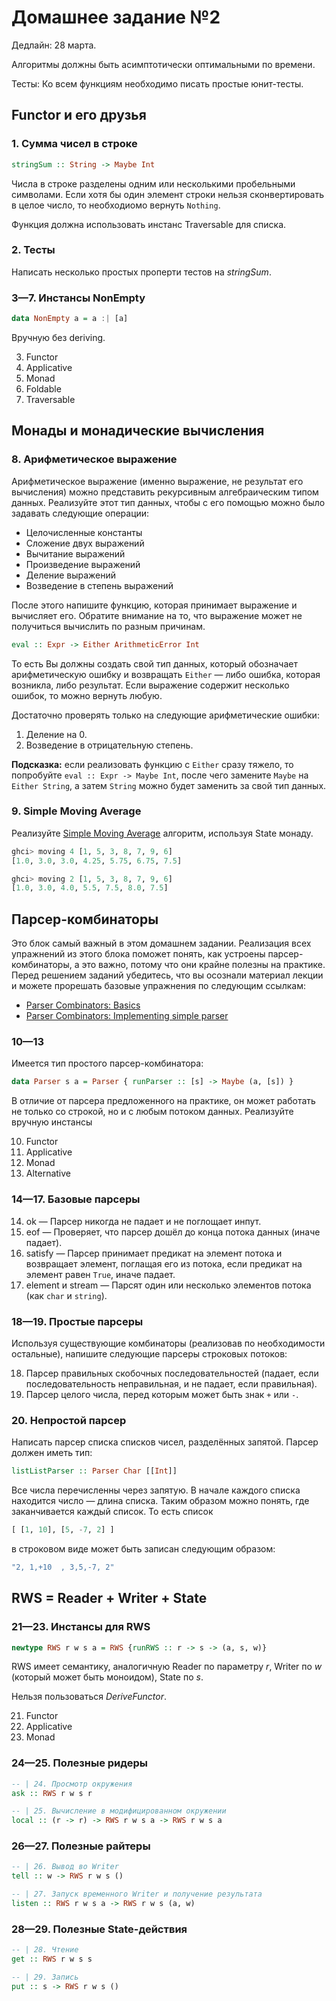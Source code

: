 # Домашнее задание №2

Дедлайн: 28 марта.

Алгоритмы должны быть асимптотически оптимальными по времени.

Тесты: Ко всем функциям необходимо писать простые юнит-тесты.

## Functor и его друзья

### 1. Сумма чисел в строке

```hs
stringSum :: String -> Maybe Int
```

Числа в строке разделены одним или несколькими пробельными символами. Если хотя бы один элемент строки нельзя сконвертировать в целое число, то необходиомо вернуть `Nothing`.

Функция должна использовать инстанс Traversable для списка.

### 2. Тесты

Написать несколько простых проперти тестов на _stringSum_.

### 3—7. Инстансы NonEmpty

```hs
data NonEmpty a = a :| [a]
```

Вручную без deriving.

3. Functor
4. Applicative
5. Monad
6. Foldable
7. Traversable

## Монады и монадические вычисления

### 8. Арифметическое выражение

Арифметическое выражение (именно выражение, не результат его вычисления) можно представить рекурсивным алгебраическим типом данных. Реализуйте этот тип данных, чтобы с его помощью можно было задавать следующие операции:

* Целочисленные константы
* Сложение двух выражений
* Вычитание выражений
* Произведение выражений
* Деление выражений
* Возведение в степень выражений

После этого напишите функцию, которая принимает выражение и вычисляет его. Обратите внимание на то, что выражение может не получиться вычислить по разным причинам.

```hs
eval :: Expr -> Either ArithmeticError Int
```

То есть Вы должны создать свой тип данных, который обозначает арифметическую ошибку и возвращать `Either` — либо ошибка, которая возникла, либо результат. Если выражение содержит несколько ошибок, то можно вернуть любую.

Достаточно проверять только на следующие арифметические ошибки:

1. Деление на 0.
2. Возведение в отрицательную степень.

**Подсказка:** если реализовать функцию с `Either` сразу тяжело, то попробуйте `eval :: Expr -> Maybe Int`, после чего замените `Maybe` на `Either String`, а затем `String` можно будет заменить за свой тип данных.

### 9. Simple Moving Average

Реализуйте [Simple Moving Average](https://en.wikipedia.org/wiki/Moving_average) алгоритм, используя State монаду.

```hs
ghci> moving 4 [1, 5, 3, 8, 7, 9, 6]
[1.0, 3.0, 3.0, 4.25, 5.75, 6.75, 7.5]

ghci> moving 2 [1, 5, 3, 8, 7, 9, 6]
[1.0, 3.0, 4.0, 5.5, 7.5, 8.0, 7.5]
```

## Парсер-комбинаторы

Это блок самый важный в этом домашнем задании. Реализация всех упражнений из этого блока поможет понять, как устроены парсер-комбинаторы, а это важно, потому что они крайне полезны на практике. Перед решением заданий убедитесь, что вы осознали материал лекции и можете прорешать базовые упражнения по следующим ссылкам:

* [Parser Combinators: Basics](http://www.seas.upenn.edu/~cis194/spring13/hw/10-applicative.pdf)
* [Parser Combinators: Implementing simple parser](http://www.seas.upenn.edu/~cis194/spring13/hw/11-applicative2.pdf)

### 10—13

Имеется тип простого парсер-комбинатора:

```hs
data Parser s a = Parser { runParser :: [s] -> Maybe (a, [s]) }
```

В отличие от парсера предложенного на практике, он может работать не только со строкой, но и с любым потоком данных. Реализуйте вручную инстансы

10. Functor
11. Applicative
12. Monad
13. Alternative

### 14—17. Базовые парсеры

14. ok — Парсер никогда не падает и не поглощает инпут.
15. eof — Проверяет, что парсер дошёл до конца потока данных (иначе падает).
16. satisfy — Парсер принимает предикат на элемент потока и возвращает элемент, поглащая его из потока, если предикат на элемент равен `True`, иначе падает.
17. element и stream — Парсят один или несколько элементов потока (как `char` и `string`).

### 18—19. Простые парсеры

Используя существующие комбинаторы (реализовав по необходимости остальные), напишите следующие парсеры строковых потоков:

18. Парсер правильных скобочных последовательностей (падает, если последовательность неправильная, и не падает, если правильная).
19. Парсер целого числа, перед которым может быть знак `+` или `-`.

### 20. Непростой парсер

Написать парсер списка списков чисел, разделённых запятой. Парсер должен иметь тип:

```hs
listListParser :: Parser Char [[Int]]
```

Все числа перечисленны через запятую. В начале каждого списка находится число — длина списка. Таким образом можно понять, где заканчивается каждый список. То есть список

```hs
[ [1, 10], [5, -7, 2] ]
```

в строковом виде может быть записан следующим образом:

```hs
"2, 1,+10  , 3,5,-7, 2"
```

## RWS = Reader + Writer + State

### 21—23. Инстансы для RWS

```hs
newtype RWS r w s a = RWS {runRWS :: r -> s -> (a, s, w)}
```

RWS имеет семантику, аналогичную Reader по параметру _r_, Writer по _w_ (который может быть моноидом), State по _s_.

Нельзя пользоваться _DeriveFunctor_.

21. Functor
22. Applicative
23. Monad

### 24—25. Полезные ридеры

```hs
-- | 24. Просмотр окружения
ask :: RWS r w s r

-- | 25. Вычисление в модифицированном окружении
local :: (r -> r) -> RWS r w s a -> RWS r w s a
```

### 26—27. Полезные райтеры

```hs
-- | 26. Вывод во Writer
tell :: w -> RWS r w s ()

-- | 27. Запуск временного Writer и получение результата
listen :: RWS r w s a -> RWS r w s (a, w)
```

### 28—29. Полезные State-действия

```hs
-- | 28. Чтение
get :: RWS r w s s

-- | 29. Запись
put :: s -> RWS r w s ()
```

<!--
## Стрелки

Реализовать категорию стрелок, позволяющих хранить информацию о прошлом и неявно работающих со временем (с временной дельтой как с `Double`), и инстансы `Category`, `Arrow`. Определение стрелок вы найдёте в модуле `Control.Arrow` в `base`. Поизучайте первый слитый вариант задания.

### 10

```hs
data SignalFunction a b = _
```

### 11

```hs
instance Category SignalFunction
```

### 12

```hs
instance Arrow SignalFunction
```

### 13. Интегрирование

Реализовать стрелку, интегрирующую ломаную с узлами $(t_i, x_i)$.

```hs
integral :: SignalFunction Double Double
integral = _
```

### 14. Реализовать схему

Используя расширение -XArrows и arrow-нотацию

```
     +=========+
---- |   * 2   | ---
     +=========+    \   +=========+        +==========+
                     -- |    +    | ------ | integral | -----
     +=========+    /   +=========+ \      +==========+
---- |   * 3   | ---                 ------------------------
     +=========+
```

Эта схема принимает `(x, y)`, а возвращает `(I, 2x + 3y)`, где `I` - накопленная сумма под графиком ломанной.  Все вычисления должны проходить в стрелках (не должно быть let-присваиваний и  функций справа от -<)

```hs
someFunction :: SignalFunction (Double, Double) (Double, Double)
someFunction = _
```

2.4 Написать функцию, запускающую схему на списке входных данных и временных дельт.

```hs
runSignalFunction someFunction (0, 0) [ ((1, 2), 0.1)
                                      , ((3, 4), 0.2)
                                      , ((5, 6), 0.3) ] =
                                      [ (0.4, 8)
                                      , (3, 18)
                                      , (9.9, 28) ]
```

Аргументы - стрелка, значение в момент времени 0, список входных данных, сопровождаемых временной дельтой.
```hs
runSignalFunction :: SignalFunction a b -> a -> [(a, Double)] -> [b]
runSignalFunction sf atZero inputs = outputs
  where
  outputs = _
```
-->

<!--
#### №3* Задачи на Concurrency (дополнительная задача, дающая +2.5 балла поверх основной оценки)

Используя библиотеку STM, и модули Control.Concurrent, Control.Exception из base
решить задачу "Обедающих философов".

У нас есть 5 философов, предоставляемые отдельными потоками, и 5 вилок между ними, которые философы могут брать в руки и отпускать. Каждый философов может размышлять или обедать, его желания переключаются отправкой сигнала в поток. Если философ хочет есть и рядом с ним есть две свободные вилки, он берёт их в руки и ест. Необходимо добиться, чтобы философы не блокировали другу друга.

Пример блокировки:
1. Первый философ ест.
2. Второй философ проголодался, но рядом всего одна свободная вилка. Он берёт её в руки, но не может начать есть пока другая занята.
3. Третий философ проголодался, но второй сам не ест и ему не даёт.

Пример dead-lock'а:
1. Каждый философ берёт вилку, а потом ещё одну вилку. Из-за несогласованности
получилось, что каждый философ оказался с одной вилкой в руках и никто не может начать есть.

3.1.* Написать необходимые типы. Состояние храним с помощью монады STM.

```hs
data Fork = ForkAcquired | ForkReleased
data Forks -- = ?
```

Сигнал переключающий философа
```hs
data PhilosopherSignal = Hungry | Full
Instance Show PhilosopherSignal
instance Exception PhilosopherSignal
```

Любая специфичная для конкретного философа информация.
```hs
data PhilosopherState = ?
```

3.2.* Написать базовый функционал.

```hs
-- Отправляем сигналы
makeHungry :: ThreadId -> IO ()
makeHungry = _

makeFull :: ThreadId -> IO ()
makeFull = _
```

Поток, имитирующий философа. Первый аргумент - часть общего состояния. Философ должен обрабатывать исключения типа PhilosopherSignal и переключать своё поведение.
```hs
philosopher :: PhilosopherState -> IO ()
philosopher = _
```

Функция возвращающая ссылки на потоки.
```hs
makePhilosophers :: IO [ThreadId]
makePhilosophers = _
```
-->

<!--
#### №4 Задача на continuation passing style

Рассмотрим тип `MyCont r a`, параметризованный типами `r` и `a`. Данный тип - обертка над типов функции `(a -> r) -> r`. Что в функциональном программировании еще часто называется монадой `Cont`, предназначенной для так называемых функций с продолжением.

```hs
newtype MyCont r a
  = MyCont { runCont :: (a -> r) -> r }
```

Функция с продолжением - это функция, которая хранит текущее состояние программы для дальнейшей его передачи следующему шагу вычисления. В Haskell продолжение - это функция  `a -> r`,  преобразование текущего значения в значение типа `r`.

Рассмотрим примеры обычных функций:
```hs
square :: Int -> Int
square x = x*x

incr :: Int -> Int
incr x = x+1

func :: Int -> Int
func x = square (incr x)
```

А теперь в стиле продолжений:
```hs
squareCps :: Int -> (Int -> r) -> r
squareCps x f = f (x*x)

incrCps :: Int -> (Int -> r) -> r
incrCps x f = f (x+1)

funcCps :: Int -> (Int -> r) -> r
funcCps x f = incrCps x $ \inc ->
               squareCps inc $ \sq ->
               f sq
```
В первых двух функциях продолжение применяется к результату возведения в квадрат и к результату прибавления единицы соответственно. Третья функция - это реализованная через cps композиция cps-квадрата и cps-инкремента. По факту, этот пример показывает, как компоновать cps-функции. При реализации инстанса монады для `MyCont` вы увидите, что функцию, аналогичную `funcCps`, достаточно легко реализовать с использованием do-нотации. Нетрудно также заметить, что функции `squareCps`, `incrCps` и `funcCps` дают в частном случае функции `square`, `incr`, и `func`, если в качестве продолжений передать функцию `id`, которая возвращает аргумент, ничего с ним не делая.

Более подробное объяснение функций с продолжением смотрите в этом блог-посте:
http://www.haskellforall.com/2012/12/the-continuation-monad.html


4.1 Реализовать инстанс функтора для типа MyCont r
```hs
instance Functor (MyCont r) where
```

4.2 Реализовать инстанс аппликатива для типа MyCont r

```hs
instance Applicative (MyCont r) where
```

4.3 Реализовать инстанс монады для типа MyCont r

```hs
instance Monad (MyCont r) where
```

4.4.* Реализовать функцию `callCC`, имеющую следующую сигнатуру, проверить её на функции squareCC ниже (дополнительный пункт задания, +1 балл поверх основной оценки за работу):
```hs
callCC :: ((a -> MyCont r b) -> MyCont r a) -> MyCont r a
callCC = undefined
```
Функция `callCC` довольно часто используется для быстрого обрыва вычислений.
Например:
```
squareCC :: Int -> MyCont r String
squareCC n = callCC $ \exit -> do
  let fac = product [1..n]
  when (n > 10) $ exit “too much, mate”
  return $ show fac
```
Несколько тест-кейсов для проверки функции `callCC`
```hs
runCont (squareCC 5) == “120”
runCont (squareCC 15) == “too much, mate”
```
-->

<!--
## Трасформеры монад

Реализовать инстанс `MonadTrans` для следующих типов

5.1. `MaybeT`

```hs
newtype MaybeT m a
  = MaybeT { runMaybeT :: m (Maybe a) }

instance MonadTrans MaybeT where
```

5.2. ContT

```hs
newtype ContT r m a
  = ContT { runContT :: (a -> m r) -> m r }

instance MonadTrans (ContT r) where
```

5.3. StateT

```hs
newtype StateT s m a
  = StateT { runStateT :: s -> m (a, s) }

instance MonadTrans (StateT s) where
```
-->
